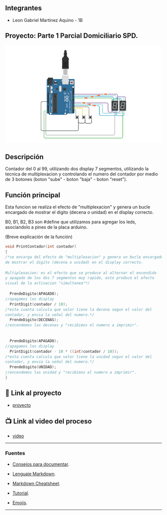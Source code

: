## Integrantes 
- Leon Gabriel Martinez Aquino - 1B



## Proyecto: Parte 1 Parcial Domiciliario SPD.
![Tinkercad](img/imagenP1SPD.png)


## Descripción
Contador del 0 al 99, utilizando dos display 7 segmentos, utilizando la tecnica de multiplexacion y controlando el 
numero del contador por medio de 3 botones (boton "sube" - boton "baja" - boton "reset").

## Función principal
Esta funcion se realiza el efecto de "multiplexacion" y genera un bucle encargado
de mostrar el digito (decena o unidad) en el display correcto. 

B0, B1, B2, B3 son #define que utilizamos para agregar los leds, asociandolo a pines de la placa arduino.

(Breve explicación de la función)

~~~ C (lenguaje en el que esta escrito)
void PrintContador(int contador)
{
/*se encarga del efecto de "multiplexacion" y genera un bucle encargado
de mostrar el digito (decena o unidad) en el display correcto.  

Multiplexacion: es el efecto que se produce al alternar el encendido 
y apagado de los dos 7 segmentos muy rapido, esto produce el efecto 
visual de la activacion "simultanea"*/
  
  PrendeDigito(APAGADO);
//apagamos los display
  PrintDigit(contador / 10);
/*esta cuenta calcula que valor tiene la decena segun el valor del 
contador, y envia la señal del numero.*/
  PrendeDigito(DECENAS);
//encendemos las decenas y "recibimos el numero a imprimir".

  
  PrendeDigito(APAGADO);
//apagamos los display
  PrintDigit(contador - 10 * ((int)contador / 10));
/*esta cuenta calcula que valor tiene la unidad segun el valor del 
contador, y envia la señal del numero.*/
  PrendeDigito(UNIDAD);
//encendemos las unidad y "recibimos el numero a imprimir".
}
~~~

## :robot: Link al proyecto
- [proyecto](https://www.tinkercad.com/things/aOYiibnDjWu)
## :tv: Link al video del proceso
- [video](https://www.youtube.com/watch?v=VyGjE8kx-O0)

---
### Fuentes
- [Consejos para documentar](https://www.sohamkamani.com/how-to-write-good-documentation/#architecture-documentation).

- [Lenguaje Markdown](https://markdown.es/sintaxis-markdown/#linkauto).

- [Markdown Cheatsheet](https://github.com/adam-p/markdown-here/wiki/Markdown-Cheatsheet).

- [Tutorial](https://www.youtube.com/watch?v=oxaH9CFpeEE).

- [Emojis](https://gist.github.com/rxaviers/7360908).

---






